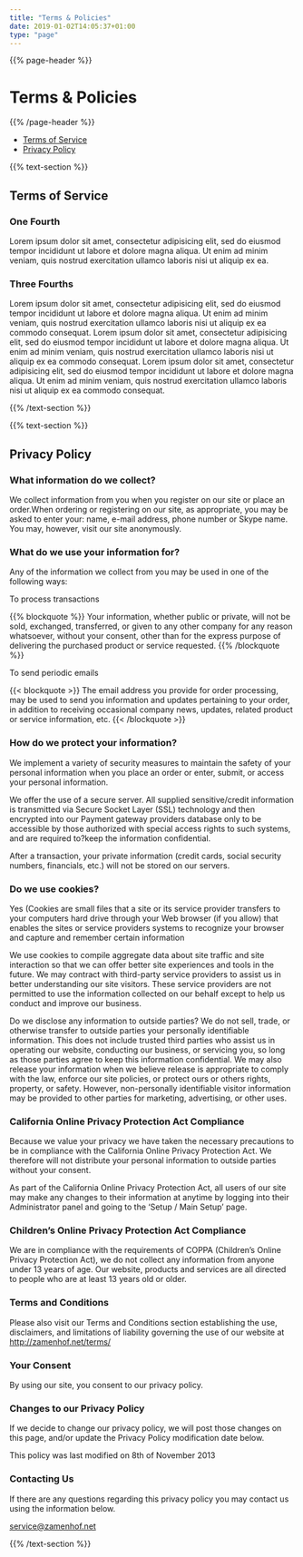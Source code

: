 ```yaml
---
title: "Terms & Policies"
date: 2019-01-02T14:05:37+01:00
type: "page"
---
```


{{% page-header %}}

# Terms & Policies

{{% /page-header %}}


<ul class="tabs-control">
    <li><a href="#terms-of-service">Terms of Service</a></li>
    <li><a href="#privacy-policy">Privacy Policy</a></li>
</ul>

<div id="terms-of-service">

{{% text-section %}}

## Terms of Service

### One Fourth

Lorem ipsum dolor sit amet, consectetur adipisicing elit, sed do eiusmod tempor incididunt ut labore et dolore magna aliqua. Ut enim ad minim veniam, quis nostrud exercitation ullamco laboris nisi ut aliquip ex ea.

### Three Fourths

Lorem ipsum dolor sit amet, consectetur adipisicing elit, sed do eiusmod tempor incididunt ut labore et dolore magna aliqua. Ut enim ad minim veniam, quis nostrud exercitation ullamco laboris nisi ut aliquip ex ea commodo consequat. Lorem ipsum dolor sit amet, consectetur adipisicing elit, sed do eiusmod tempor incididunt ut labore et dolore magna aliqua. Ut enim ad minim veniam, quis nostrud exercitation ullamco laboris nisi ut aliquip ex ea commodo consequat. Lorem ipsum dolor sit amet, consectetur adipisicing elit, sed do eiusmod tempor incididunt ut labore et dolore magna aliqua. Ut enim ad minim veniam, quis nostrud exercitation ullamco laboris nisi ut aliquip ex ea commodo consequat.

{{% /text-section %}}

</div>


<div id="privacy-policy">

{{% text-section %}}

## Privacy Policy

### What information do we collect?
We collect information from you when you register on our site or place an order.When ordering or registering on our site, as appropriate, you may be asked to enter your: name, e-mail address, phone number or Skype name. You may, however, visit our site anonymously.

### What do we use your information for?
Any of the information we collect from you may be used in one of the following ways:

To process transactions

{{% blockquote %}}
Your information, whether public or private, will not be sold, exchanged, transferred, or given to any other company for any reason whatsoever, without your consent, other than for the express purpose of delivering the purchased product or service requested.
{{% /blockquote %}}

To send periodic emails

{{< blockquote >}}
The email address you provide for order processing, may be used to send you information and updates pertaining to your order, in addition to receiving occasional company news, updates, related product or service information, etc.
{{< /blockquote >}}

### How do we protect your information?
We implement a variety of security measures to maintain the safety of your personal information when you place an order or enter, submit, or access your personal information.

We offer the use of a secure server. All supplied sensitive/credit information is transmitted via Secure Socket Layer (SSL) technology and then encrypted into our Payment gateway providers database only to be accessible by those authorized with special access rights to such systems, and are required to?keep the information confidential.

After a transaction, your private information (credit cards, social security numbers, financials, etc.) will not be stored on our servers.

### Do we use cookies?
Yes (Cookies are small files that a site or its service provider transfers to your computers hard drive through your Web browser (if you allow) that enables the sites or service providers systems to recognize your browser and capture and remember certain information

We use cookies to compile aggregate data about site traffic and site interaction so that we can offer better site experiences and tools in the future. We may contract with third-party service providers to assist us in better understanding our site visitors. These service providers are not permitted to use the information collected on our behalf except to help us conduct and improve our business.

Do we disclose any information to outside parties?
We do not sell, trade, or otherwise transfer to outside parties your personally identifiable information. This does not include trusted third parties who assist us in operating our website, conducting our business, or servicing you, so long as those parties agree to keep this information confidential. We may also release your information when we believe release is appropriate to comply with the law, enforce our site policies, or protect ours or others rights, property, or safety. However, non-personally identifiable visitor information may be provided to other parties for marketing, advertising, or other uses.

### California Online Privacy Protection Act Compliance
Because we value your privacy we have taken the necessary precautions to be in compliance with the California Online Privacy Protection Act. We therefore will not distribute your personal information to outside parties without your consent.

As part of the California Online Privacy Protection Act, all users of our site may make any changes to their information at anytime by logging into their Administrator panel and going to the ‘Setup / Main Setup’ page.

### Children’s Online Privacy Protection Act Compliance
We are in compliance with the requirements of COPPA (Children’s Online Privacy Protection Act), we do not collect any information from anyone under 13 years of age. Our website, products and services are all directed to people who are at least 13 years old or older.

### Terms and Conditions
Please also visit our Terms and Conditions section establishing the use, disclaimers, and limitations of liability governing the use of our website at http://zamenhof.net/terms/

### Your Consent
By using our site, you consent to our privacy policy.

### Changes to our Privacy Policy
If we decide to change our privacy policy, we will post those changes on this page, and/or update the Privacy Policy modification date below.

This policy was last modified on 8th of November 2013

### Contacting Us
If there are any questions regarding this privacy policy you may contact us using the information below.

service@zamenhof.net

{{% /text-section %}}

</div>


<script>
var hashLinks = document.querySelectorAll("a[href^='#']");
[].forEach.call(hashLinks, function (link) {
  link.addEventListener("click", function (event) {
    event.preventDefault();
    history.pushState({}, "", link.href);
    
    // Update the URL again with the same hash, then go back
    history.pushState({}, "", link.href);
    history.back();
  });
});

if (!window.location.hash) {
  history.pushState({}, "", "#terms-of-service");
} else {
  history.pushState({}, "", window.location.hash);
  history.back();
}
</script>
